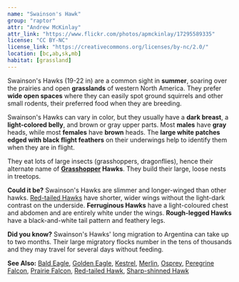 ```yaml
---
name: "Swainson's Hawk"
group: "raptor"
attr: "Andrew McKinlay"
attr_link: "https://www.flickr.com/photos/apmckinlay/17295589335"
license: "CC BY-NC"
license_link: "https://creativecommons.org/licenses/by-nc/2.0/"
location: [bc,ab,sk,mb]
habitat: [grassland]
---
```

Swainson's Hawks  (19-22 in) are a common sight in **summer**, soaring over the prairies and open **grasslands** of western North America. They prefer **wide open spaces** where they can easily spot ground squirrels and other small rodents, their preferred food when they are breeding.

Swainson's Hawks can vary in color, but they usually have a **dark breast**, a **light-colored belly**, and brown or gray upper parts. Most **males** have **gray** heads, while most **females** have **brown** heads. The **large white patches edged with black flight feathers** on their underwings help to identify them when they are in flight.

They eat lots of large insects (grasshoppers, dragonflies), hence their alternate name of **[Grasshopper](/insects/grasshop/) Hawks**. They build their large, loose nests in treetops.

**Could it be?** Swainson's Hawks are slimmer and longer-winged than other hawks. [Red-tailed Hawks](/birds/redtail/) have shorter, wider wings without the light-dark contrast on the underside. **Ferruginous Hawks** have a light-coloured chest and abdomen and are entirely white under the wings. **Rough-legged Hawks** have a black-and-white tail pattern and feathery legs.

**Did you know?** Swainson's Hawks' long migration to Argentina can take up to two months. Their large migratory flocks number in the tens of thousands and they may travel for several days without feeding.

<!-- generated, do not edit -->
**See Also:**
[Bald Eagle](/birds/baldeagle/),
[Golden Eagle](/birds/goldeagl/),
[Kestrel](/birds/kestrel/),
[Merlin](/birds/merlin/),
[Osprey](/birds/osprey/),
[Peregrine Falcon](/birds/peregrine/),
[Prairie Falcon](/birds/prafalc/),
[Red-tailed Hawk](/birds/redtail/),
[Sharp-shinned Hawk](/birds/shshawk/)
